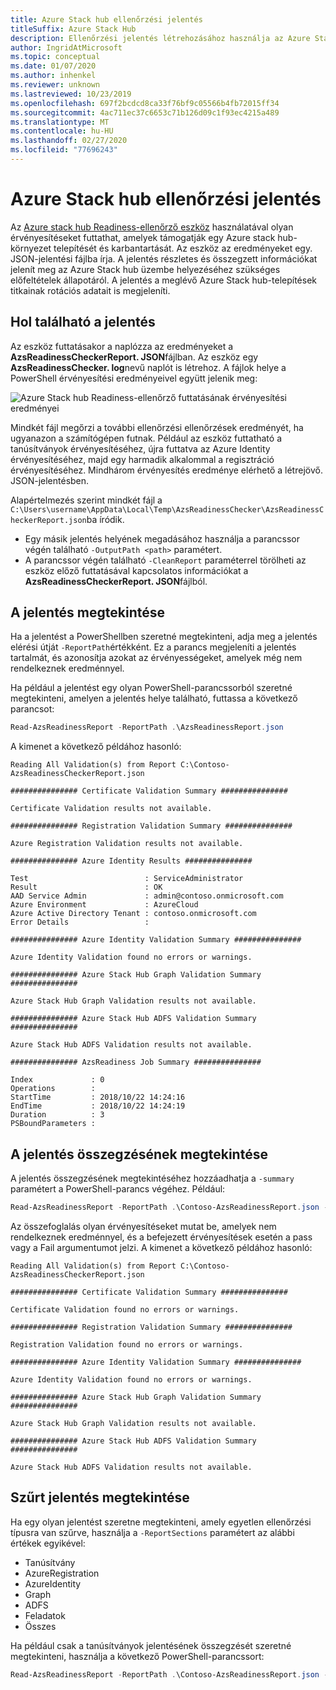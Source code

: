 ```yaml
---
title: Azure Stack hub ellenőrzési jelentés
titleSuffix: Azure Stack Hub
description: Ellenőrzési jelentés létrehozásához használja az Azure Stack hub Readiness-ellenőrző eszközt.
author: IngridAtMicrosoft
ms.topic: conceptual
ms.date: 01/07/2020
ms.author: inhenkel
ms.reviewer: unknown
ms.lastreviewed: 10/23/2019
ms.openlocfilehash: 697f2bcdcd8ca33f76bf9c05566b4fb72015ff34
ms.sourcegitcommit: 4ac711ec37c6653c71b126d09c1f93ec4215a489
ms.translationtype: MT
ms.contentlocale: hu-HU
ms.lasthandoff: 02/27/2020
ms.locfileid: "77696243"
---
```

# <a name="azure-stack-hub-validation-report"></a>Azure Stack hub ellenőrzési jelentés

Az [Azure stack hub Readiness-ellenőrző eszköz](https://www.powershellgallery.com/packages/Microsoft.AzureStack.ReadinessChecker/1.2002.1111.69) használatával olyan érvényesítéseket futtathat, amelyek támogatják egy Azure stack hub-környezet telepítését és karbantartását. Az eszköz az eredményeket egy. JSON-jelentési fájlba írja. A jelentés részletes és összegzett információkat jelenít meg az Azure Stack hub üzembe helyezéséhez szükséges előfeltételek állapotáról. A jelentés a meglévő Azure Stack hub-telepítések titkainak rotációs adatait is megjeleníti.  

## <a name="where-to-find-the-report"></a>Hol található a jelentés

Az eszköz futtatásakor a naplózza az eredményeket a **AzsReadinessCheckerReport. JSON**fájlban. Az eszköz egy **AzsReadinessChecker. log**nevű naplót is létrehoz. A fájlok helye a PowerShell érvényesítési eredményeivel együtt jelenik meg:

![Azure Stack hub Readiness-ellenőrző futtatásának érvényesítési eredményei](./media/azure-stack-validation-report/validation.png)

Mindkét fájl megőrzi a további ellenőrzési ellenőrzések eredményét, ha ugyanazon a számítógépen futnak. Például az eszköz futtatható a tanúsítványok érvényesítéséhez, újra futtatva az Azure Identity érvényesítéséhez, majd egy harmadik alkalommal a regisztráció érvényesítéséhez. Mindhárom érvényesítés eredménye elérhető a létrejövő. JSON-jelentésben.  

Alapértelmezés szerint mindkét fájl a `C:\Users\username\AppData\Local\Temp\AzsReadinessChecker\AzsReadinessCheckerReport.json`ba íródik.  

- Egy másik jelentés helyének megadásához használja a parancssor végén található `-OutputPath <path>` paramétert.
- A parancssor végén található `-CleanReport` paraméterrel törölheti az eszköz előző futtatásával kapcsolatos információkat a **AzsReadinessCheckerReport. JSON**fájlból.

## <a name="view-the-report"></a>A jelentés megtekintése

Ha a jelentést a PowerShellben szeretné megtekinteni, adja meg a jelentés elérési útját `-ReportPath`értékként. Ez a parancs megjeleníti a jelentés tartalmát, és azonosítja azokat az érvényességeket, amelyek még nem rendelkeznek eredménnyel.

Ha például a jelentést egy olyan PowerShell-parancssorból szeretné megtekinteni, amelyen a jelentés helye található, futtassa a következő parancsot:

```powershell
Read-AzsReadinessReport -ReportPath .\AzsReadinessReport.json
```

A kimenet a következő példához hasonló:

```shell
Reading All Validation(s) from Report C:\Contoso-AzsReadinessCheckerReport.json

############### Certificate Validation Summary ###############

Certificate Validation results not available.

############### Registration Validation Summary ###############

Azure Registration Validation results not available.

############### Azure Identity Results ###############

Test                          : ServiceAdministrator
Result                        : OK
AAD Service Admin             : admin@contoso.onmicrosoft.com
Azure Environment             : AzureCloud
Azure Active Directory Tenant : contoso.onmicrosoft.com
Error Details                 : 

############### Azure Identity Validation Summary ###############

Azure Identity Validation found no errors or warnings.

############### Azure Stack Hub Graph Validation Summary ###############

Azure Stack Hub Graph Validation results not available.

############### Azure Stack Hub ADFS Validation Summary ###############

Azure Stack Hub ADFS Validation results not available.

############### AzsReadiness Job Summary ###############

Index             : 0
Operations        : 
StartTime         : 2018/10/22 14:24:16
EndTime           : 2018/10/22 14:24:19
Duration          : 3
PSBoundParameters :
```

## <a name="view-the-report-summary"></a>A jelentés összegzésének megtekintése

A jelentés összegzésének megtekintéséhez hozzáadhatja a `-summary` paramétert a PowerShell-parancs végéhez. Például:

```powershell
Read-AzsReadinessReport -ReportPath .\Contoso-AzsReadinessReport.json -summary
```

Az összefoglalás olyan érvényesítéseket mutat be, amelyek nem rendelkeznek eredménnyel, és a befejezett érvényesítések esetén a pass vagy a Fail argumentumot jelzi. A kimenet a következő példához hasonló:

```shell
Reading All Validation(s) from Report C:\Contoso-AzsReadinessCheckerReport.json

############### Certificate Validation Summary ###############

Certificate Validation found no errors or warnings.

############### Registration Validation Summary ###############

Registration Validation found no errors or warnings.

############### Azure Identity Validation Summary ###############

Azure Identity Validation found no errors or warnings.

############### Azure Stack Hub Graph Validation Summary ###############

Azure Stack Hub Graph Validation results not available.

############### Azure Stack Hub ADFS Validation Summary ###############

Azure Stack Hub ADFS Validation results not available.
```

## <a name="view-a-filtered-report"></a>Szűrt jelentés megtekintése

Ha egy olyan jelentést szeretne megtekinteni, amely egyetlen ellenőrzési típusra van szűrve, használja a `-ReportSections` paramétert az alábbi értékek egyikével:

- Tanúsítvány
- AzureRegistration
- AzureIdentity
- Graph
- ADFS
- Feladatok
- Összes  

Ha például csak a tanúsítványok jelentésének összegzését szeretné megtekinteni, használja a következő PowerShell-parancssort:

```powershell
Read-AzsReadinessReport -ReportPath .\Contoso-AzsReadinessReport.json -ReportSections Certificate - Summary
```
